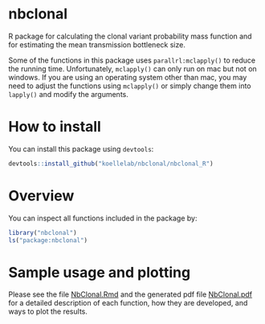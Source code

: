 # nbclonal

R package for calculating the clonal variant probability mass function and for estimating the mean transmission bottleneck size.

Some of the functions in this package uses `parallrl:mclapply()` to reduce the running time. Unfortunately, `mclapply()` can only run on mac but not on windows. If you are using an operating system other than mac, you may need to adjust the functions using `mclapply()` or simply change them into `lapply()` and modify the arguments.

# How to install

You can install this package using `devtools`:

```r
devtools::install_github("koellelab/nbclonal/nbclonal_R")
```

# Overview

You can inspect all functions included in the package by:

```r
library("nbclonal")
ls("package:nbclonal")
```

# Sample usage and plotting

Please see the file [NbClonal.Rmd](https://github.com/koellelab/nbclonal/blob/main/nbclonal_R/NbClonal.Rmd) and the generated pdf file [NbClonal.pdf](https://github.com/koellelab/nbclonal/blob/main/nbclonal_R/NbClonal.pdf) for a detailed description of each function, how they are developed, and ways to plot the results. 
